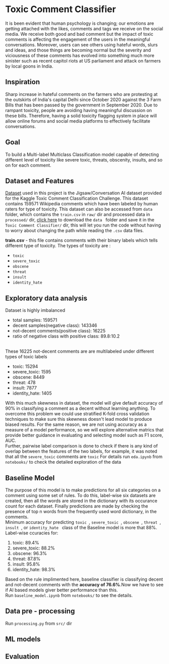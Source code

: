 
# Toxic Comment Classifier

It is been evident that human psychology is changing; our emotions are getting attached with the likes, comments and tags we receive on the social media. We receive both good and bad comment but the impact of toxic comments is affecting the engagement of the users in the meaningful conversations.
Moreover, users can see others using hateful words, slurs and ideas, and those things are becoming normal but the severity and viciousness of these comments has evolved into something much more sinister such as recent capitol riots at US parliament and attack on farmers by local goons in India.

## Inspiration
Sharp increase in hateful comments on the farmers who are protesting at the outskirts of India's capital Delhi since October 2020 against the 3 Farm Bills that has been passed by the government in September 2020. Due to rampant toxicity, people are avoiding having meaningful discussion on these bills. Therefore, having a solid toxicity flagging system in place will allow online forums and social media platforms to effectively facilitate conversations.

## Goal 
To build a Multi-label Multiclass Classification model capable of detecting different level of toxicity like severe toxic, threats, obscenity, insults, and so on for each comment. 

## Dataset and Features
 <!-- Links -->
 [Dataset](https://www.kaggle.com/c/jigsaw-toxic-comment-classification-challenge/data) used in this project is the Jigsaw/Conversation AI dataset provided for the Kaggle Toxic Comment Classification Challenge. This dataset contains 159571 Wikipedia comments which have been labeled by human raters for type of toxicity. This dataset can also be accessed from `data` folder, which contains the `train.csv` in `raw/` dir and processed data in `processed/` dir, [click here](https://drive.google.com/drive/folders/1gMJHNxCajYsRzMPjwUuPEM2S5tIp_b3r?usp=sharing) to download the `data ` folder and save it in the `Toxic Comment Classifier/` dir, this will let you run the code without having to worry about changing the path while reading the `.csv` data files.
<!-- UL -->
**train.csv** - this file contains comments with their binary labels which tells different type of toxicity. The types of toxicity are :
* `toxic`
* `severe_toxic`
* `obscene`
* `threat`
* `insult`
* `identity_hate`

## Exploratory data analysis
Dataset is highly imbalanced
<ul>
<li>total samples: 159571</li>
<li>decent samples(negative class): 143346</li>
<li>not-decent comments(positive class): 16225</li> 
<li>ratio of negative class with positive class: 89.8:10.2</li>
</ul>
	<br>These 16225 not-decent comments are are multilabeled under different types of toxic labels
	<ul>
	<li> toxic: 15294
	<li> severe_toxic: 1595
	<li> obscene: 8449
	<li> threat: 478
	<li> insult: 7877
	<li> identity_hate: 1405
	</ul>

With this much skewness in dataset, the model will give default accuracy of 90% in classifying a comment as a decent without learning anything. To overcome this problem we could use stratified K-fold cross validation techniques to make sure this skewness doesn't lead model to produce biased results.
For the same reason, we are not using accuracy as a measure of a model performance, so we will explore alternative matrics that provide better guidance in evaluating and selecting model such as F1 score, AUC.
<br>Further, pairwise label comparison is done to check if there is any kind of overlap between the features of the two labels, for example, it was noted that all the `severe_toxic` comments are `toxic`
For details run  `eda.ipynb` from `notebooks/` to check the detailed exploration of the data


## Baseline Model
The purpose of this model is to make predictions for all six categories on a comment using some set of rules. To do this, label-wise six datasets are created, then all the words are stored in the dictionary with its occurance count for each dataset. Finally predictions are made by checking the presence of top n words from the frequently used word dictionary, in the comments.
<br>
Minimum accuracy for predicting `toxic `, `severe_toxic `, `obscene `, `threat `, `insult `, or  `identity_hate ` class of the Baseline model is more that 88%.
<br>
Label-wise ccuracies for:
<ol>
<li> toxic: 89.4%</li>
<li> severe_toxic: 88.2%</li>
<li> obscene: 96.3%</li>
<li> threat: 87.8%</li>
<li> insult: 95.8%</li>
<li> identity_hate: 98.3%</li>
</ol>

Based on the rule implimented here, baseline classifier is classifying decent and not-decent comments with the **accuracy of 76.6%**.Now we have to see if AI based models giver better performance than this.
<br>
Run `baseline_model.ipynb` from `notebooks/` to see the details.


## Data pre - processing
Run `processing.py` from `src/` dir


## ML models 

## Evaluation

